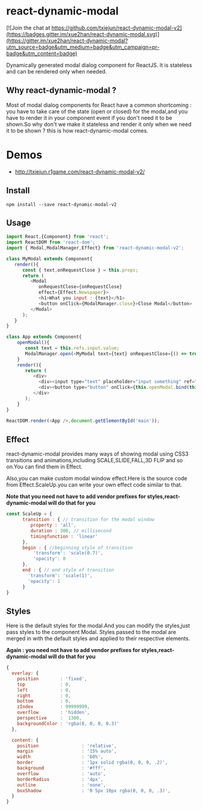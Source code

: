 # react-dynamic-modal

[![Join the chat at https://github.com/txiejun/react-dynamic-modal-v2](https://badges.gitter.im/xue2han/react-dynamic-modal.svg)](https://gitter.im/xue2han/react-dynamic-modal?utm_source=badge&utm_medium=badge&utm_campaign=pr-badge&utm_content=badge)

Dynamically generated modal dialog component for ReactJS.
It is stateless and can be rendered only when needed.

## Why react-dynamic-modal ?
Most of modal dialog components for React have a common shortcoming : you have to take care of the state (open or closed) for the modal,and you have to render it in your component event if you don't need it to be shown.So why don't we make it stateless and render it only when we need it to be shown ? this is how react-dynamic-modal comes.

# Demos
* http://txiejun.r1game.com/react-dynamic-modal-v2/

## Install
`npm install --save react-dynamic-modal-v2`

## Usage

```js
import React,{Component} from 'react';
import ReactDOM from 'react-dom';
import { Modal,ModalManager,Effect} from 'react-dynamic-modal-v2';

class MyModal extends Component{
   render(){
      const { text,onRequestClose } = this.props;
      return (
         <Modal
            onRequestClose={onRequestClose}
            effect={Effect.Newspaper}>
            <h1>What you input : {text}</h1>
            <button onClick={ModalManager.close}>Close Modal</button>
         </Modal>
      );
   }
}

class App extends Component{
    openModal(){
       const text = this.refs.input.value;
       ModalManager.open(<MyModal text={text} onRequestClose={() => true}/>);
    }
    render(){
       return (
          <div>
            <div><input type="text" placeholder="input something" ref="input" /></div>
            <div><button type="button" onClick={this.openModal.bind(this)}>Open Modal </button> </div>
          </div>
       );
    }
}

ReactDOM.render(<App />,document.getElementById('main'));

```
## Effect
react-dynamic-modal provides many ways of showing modal using CSS3 transitions and animations,including SCALE,SLIDE,FALL,3D FLIP and so on.You can find them in Effect.

Also,you can make custom modal window effect.Here is the source code from Effect.ScaleUp.you can write your own effect code similar to that.

**Note that you need not have to add vendor prefixes for styles,react-dynamic-modal will do that for you**

```js
const ScaleUp = {
      transition : { // transition for the modal window
         property : 'all',
         duration : 300, // millisecond
         timingfunction : 'linear'
      },
      begin : { //beginning style of transition
	      'transform': 'scale(0.7)',
	      'opacity': 0
      },
      end : { // end style of transition
      	'transform': 'scale(1)',
      	'opacity': 1
      }
}
```



## Styles

Here is the default styles for the modal.And you can modify the styles,just pass styles to  the component Modal.
Styles passed to the modal are merged in with the default styles and applied to their respective elements.

**Again : you need not have to add vendor prefixes for styles,react-dynamic-modal will do that for you**

```js
{
  overlay: {
    position        : 'fixed',
    top             : 0,
    left            : 0,
    right           : 0,
    bottom          : 0,
    zIndex          : 99999999,
    overflow        : 'hidden',
    perspective     :  1300,
    backgroundColor : 'rgba(0, 0, 0, 0.3)'
  },

  content: {
    position                : 'relative',
    margin                  : '15% auto',
    width                   : '60%',
    border                  : '1px solid rgba(0, 0, 0, .2)',
    background              : '#fff',
    overflow                : 'auto',
    borderRadius            : '4px',
    outline                 : 'none',
    boxShadow               : '0 5px 10px rgba(0, 0, 0, .3)',
  }
}
```
